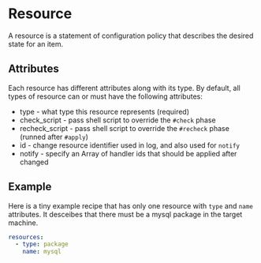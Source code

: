 # Resource
A resource is a statement of configuration policy that describes the desired state for an item.

## Attributes
Each resource has different attributes along with its type.
By default, all types of resource can or must have the following attributes:

- type - what type this resource represents (required)
- check_script - pass shell script to override the `#check` phase
- recheck_script - pass shell script to override the `#recheck` phase (runned after `#apply`)
- id - change resource identifier used in log, and also used for `notify`
- notify - specify an Array of handler ids that should be applied after changed

## Example
Here is a tiny example recipe that has only one resource with `type` and `name` attributes.
It desceibes that there must be a mysql package in the target machine.

```yml
resources:
  - type: package
    name: mysql
```
